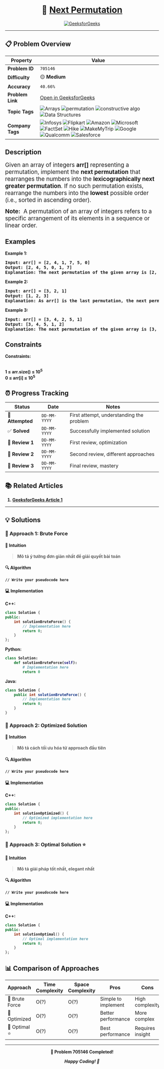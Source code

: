 <div align="center">

# 🧠 [Next Permutation](https://www.geeksforgeeks.org/problems/next-permutation5226/1)

[![GeeksforGeeks](<https://img.shields.io/badge/GeeksforGeeks-Problem-0F9D58?style=for-the-badge&logo=geeksforgeeks&logoColor=white>)](https://www.geeksforgeeks.org/problems/next-permutation5226/1)

</div>

---

## 📋 Problem Overview

| Property | Value |
|----------|-------|
| **Problem ID** | `705146` |
| **Difficulty** | 🟡 **Medium** |
| **Accuracy** | `40.66%` |
| **Problem Link** | [Open in GeeksforGeeks](https://www.geeksforgeeks.org/problems/next-permutation5226/1) |
| **Topic Tags** | ![Arrays](https://img.shields.io/badge/-Arrays-blue?style=flat-square) ![permutation](https://img.shields.io/badge/-permutation-blue?style=flat-square) ![constructive algo](https://img.shields.io/badge/-constructive%20algo-blue?style=flat-square) ![Data Structures](https://img.shields.io/badge/-Data%20Structures-blue?style=flat-square) |
| **Company Tags** | ![Infosys](https://img.shields.io/badge/-Infosys-orange?style=flat-square) ![Flipkart](https://img.shields.io/badge/-Flipkart-orange?style=flat-square) ![Amazon](https://img.shields.io/badge/-Amazon-orange?style=flat-square) ![Microsoft](https://img.shields.io/badge/-Microsoft-orange?style=flat-square) ![FactSet](https://img.shields.io/badge/-FactSet-orange?style=flat-square) ![Hike](https://img.shields.io/badge/-Hike-orange?style=flat-square) ![MakeMyTrip](https://img.shields.io/badge/-MakeMyTrip-orange?style=flat-square) ![Google](https://img.shields.io/badge/-Google-orange?style=flat-square) ![Qualcomm](https://img.shields.io/badge/-Qualcomm-orange?style=flat-square) ![Salesforce](https://img.shields.io/badge/-Salesforce-orange?style=flat-square) |

## Description
<!-- description:start -->
<p><span style="font-size: 14pt;">Given an array of integers <strong>arr[]</strong> representing a permutation, implement the <strong>next permutation</strong> that rearranges the numbers into the <strong>lexicographically next greater permutation</strong>. If no such permutation exists, rearrange the numbers into the <strong>lowest</strong> possible order (i.e., sorted in ascending order). </span></p>
<p><span style="font-size: 14pt;"><strong>Note:</strong>  A permutation of an array of integers refers to a specific arrangement of its elements in a sequence or linear order.</span></p>
<p><span style="font-size: 14pt;"><strong>
<!-- description:end -->

## Examples

<p><strong class="example">Example 1:</strong></p>
<pre>
<strong>Input:</strong> arr[] = [2, 4, 1, 7, 5, 0]
<strong>Output:</strong> [2, 4, 5, 0, 1, 7]
<strong>Explanation:</strong> The next permutation of the given array is [2, 4, 5, 0, 1, 7].
</pre>

<p><strong class="example">Example 2:</strong></p>
<pre>
<strong>Input:</strong> arr[] = [3, 2, 1]
<strong>Output:</strong> [1, 2, 3]
<strong>Explanation:</strong> As arr[] is the last permutation, the next permutation is the lowest one.
</pre>

<p><strong class="example">Example 3:</strong></p>
<pre>
<strong>Input:</strong> arr[] = [3, 4, 2, 5, 1]
<strong>Output:</strong> [3, 4, 5, 1, 2]
<strong>Explanation:</strong> The next permutation of the given array is [3, 4, 5, 1, 2].
</pre>

## Constraints

<p><strong>Constraints:</strong></p>
<br />1 ≤ arr.size() ≤ 10<sup>5<br /></sup>0 ≤ arr[i] ≤ 10<sup>5</sup></span></p>

## ⏰ Progress Tracking

| Status | Date | Notes |
|--------|------|-------|
| 🎯 **Attempted** | `DD-MM-YYYY` | First attempt, understanding the problem |
| ✅ **Solved** | `DD-MM-YYYY` | Successfully implemented solution |
| 🔄 **Review 1** | `DD-MM-YYYY` | First review, optimization |
| 🔄 **Review 2** | `DD-MM-YYYY` | Second review, different approaches |
| 🔄 **Review 3** | `DD-MM-YYYY` | Final review, mastery |

## 📚 Related Articles

1. [GeeksforGeeks Article 1](https://www.geeksforgeeks.org/next-permutation/)

---

## 💡 Solutions

### 🥉 Approach 1: Brute Force

#### 📝 Intuition
> Mô tả ý tưởng đơn giản nhất để giải quyết bài toán

#### 🔍 Algorithm
```pseudo
// Write your pseudocode here
```

#### 💻 Implementation

**C++:**
```cpp
class Solution {
public:
    int solutionBruteForce() {
        // Implementation here
        return 0;
    }
};
```

**Python:**
```python
class Solution:
    def solutionBruteForce(self):
        # Implementation here
        return 0
```

**Java:**
```java
class Solution {
    public int solutionBruteForce() {
        // Implementation here
        return 0;
    }
}
```

### 🥈 Approach 2: Optimized Solution

#### 📝 Intuition
> Mô tả cách tối ưu hóa từ approach đầu tiên

#### 🔍 Algorithm
```pseudo
// Write your pseudocode here
```

#### 💻 Implementation

**C++:**
```cpp
class Solution {
public:
    int solutionOptimized() {
        // Optimized implementation here
        return 0;
    }
};
```

### 🥇 Approach 3: Optimal Solution ⭐

#### 📝 Intuition
> Mô tả giải pháp tốt nhất, elegant nhất

#### 🔍 Algorithm
```pseudo
// Write your pseudocode here
```

#### 💻 Implementation

**C++:**
```cpp
class Solution {
public:
    int solutionOptimal() {
        // Optimal implementation here
        return 0;
    }
};
```

## 📊 Comparison of Approaches

| Approach | Time Complexity | Space Complexity | Pros | Cons |
|----------|-----------------|------------------|------|------|
| 🥉 Brute Force | O(?) | O(?) | Simple to implement | High complexity |
| 🥈 Optimized   | O(?) | O(?) | Better performance | More complex |
| 🥇 Optimal ⭐  | O(?) | O(?) | Best performance | Requires insight |

---

<div align="center">

**🎯 Problem 705146 Completed!**

*Happy Coding! 🚀*

</div>
